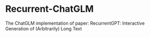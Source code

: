 # Recurrent-ChatGLM
The ChatGLM implementation of paper: RecurrentGPT: Interactive Generation of (Arbitrarily) Long Text
